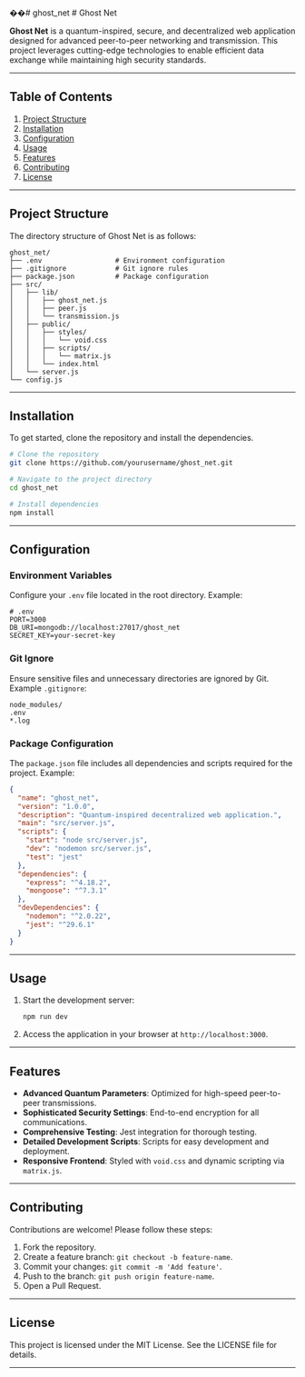 ��#   g h o s t _ n e t 
 
 # Ghost Net

**Ghost Net** is a quantum-inspired, secure, and decentralized web application designed for advanced peer-to-peer networking and transmission. This project leverages cutting-edge technologies to enable efficient data exchange while maintaining high security standards.

---

## Table of Contents
1. [Project Structure](#project-structure)
2. [Installation](#installation)
3. [Configuration](#configuration)
4. [Usage](#usage)
5. [Features](#features)
6. [Contributing](#contributing)
7. [License](#license)

---

## Project Structure
The directory structure of Ghost Net is as follows:

```
ghost_net/
├── .env                  # Environment configuration
├── .gitignore            # Git ignore rules
├── package.json          # Package configuration
├── src/
│   ├── lib/
│   │   ├── ghost_net.js
│   │   ├── peer.js
│   │   └── transmission.js
│   ├── public/
│   │   ├── styles/
│   │   │   └── void.css
│   │   ├── scripts/
│   │   │   └── matrix.js
│   │   └── index.html
│   └── server.js
└── config.js
```

---

## Installation

To get started, clone the repository and install the dependencies.

```bash
# Clone the repository
git clone https://github.com/yourusername/ghost_net.git

# Navigate to the project directory
cd ghost_net

# Install dependencies
npm install
```

---

## Configuration

### Environment Variables
Configure your `.env` file located in the root directory. Example:

```
# .env
PORT=3000
DB_URI=mongodb://localhost:27017/ghost_net
SECRET_KEY=your-secret-key
```

### Git Ignore
Ensure sensitive files and unnecessary directories are ignored by Git. Example `.gitignore`:

```
node_modules/
.env
*.log
```

### Package Configuration
The `package.json` file includes all dependencies and scripts required for the project. Example:

```json
{
  "name": "ghost_net",
  "version": "1.0.0",
  "description": "Quantum-inspired decentralized web application.",
  "main": "src/server.js",
  "scripts": {
    "start": "node src/server.js",
    "dev": "nodemon src/server.js",
    "test": "jest"
  },
  "dependencies": {
    "express": "^4.18.2",
    "mongoose": "^7.3.1"
  },
  "devDependencies": {
    "nodemon": "^2.0.22",
    "jest": "^29.6.1"
  }
}
```

---

## Usage

1. Start the development server:
   ```bash
   npm run dev
   ```
2. Access the application in your browser at `http://localhost:3000`.

---

## Features

- **Advanced Quantum Parameters**: Optimized for high-speed peer-to-peer transmissions.
- **Sophisticated Security Settings**: End-to-end encryption for all communications.
- **Comprehensive Testing**: Jest integration for thorough testing.
- **Detailed Development Scripts**: Scripts for easy development and deployment.
- **Responsive Frontend**: Styled with `void.css` and dynamic scripting via `matrix.js`.

---

## Contributing

Contributions are welcome! Please follow these steps:

1. Fork the repository.
2. Create a feature branch: `git checkout -b feature-name`.
3. Commit your changes: `git commit -m 'Add feature'`.
4. Push to the branch: `git push origin feature-name`.
5. Open a Pull Request.

---

## License

This project is licensed under the MIT License. See the LICENSE file for details.

---


